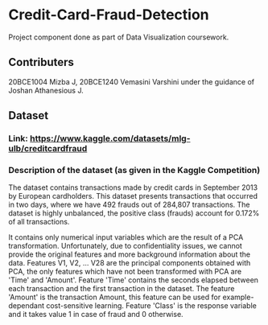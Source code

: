 # Credit-Card-Fraud-Detection
Project component done as part of Data Visualization coursework.
## Contributers
20BCE1004 Mizba J, 
20BCE1240 Vemasini Varshini under the guidance of Joshan Athanesious J.


## Dataset
### Link: https://www.kaggle.com/datasets/mlg-ulb/creditcardfraud

### Description of the dataset (as given in the Kaggle Competition)
The dataset contains transactions made by credit cards in September 2013 by European cardholders.
This dataset presents transactions that occurred in two days, where we have 492 frauds out of 284,807 transactions. The dataset is highly unbalanced, the positive class (frauds) account for 0.172% of all transactions.

It contains only numerical input variables which are the result of a PCA transformation. Unfortunately, due to confidentiality issues, we cannot provide the original features and more background information about the data. Features V1, V2, … V28 are the principal components obtained with PCA, the only features which have not been transformed with PCA are 'Time' and 'Amount'. Feature 'Time' contains the seconds elapsed between each transaction and the first transaction in the dataset. The feature 'Amount' is the transaction Amount, this feature can be used for example-dependant cost-sensitive learning. Feature 'Class' is the response variable and it takes value 1 in case of fraud and 0 otherwise.


